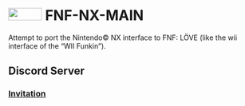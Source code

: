 # <img src="https://github.com/user-attachments/assets/aa0ed5d1-df7f-415c-b711-519aa1c1467e" width="67" height="25"> FNF-NX-MAIN 

 Attempt to port the Nintendo© NX interface to FNF: LÖVE (like the wii interface of the “WII Funkin”).

## Discord Server
### [Invitation](https://discord.gg/JhgJuYRcuP)


